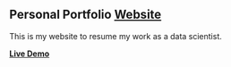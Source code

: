 <h2>
  Personal Portfolio
  <a href="https://choudharyprince890.github.io/portfolio/" target="_blank">Website</a>
</h2>


This is my website to resume my work as a data scientist.

**[Live Demo](https://choudharyprince890.github.io/portfolio/)**
